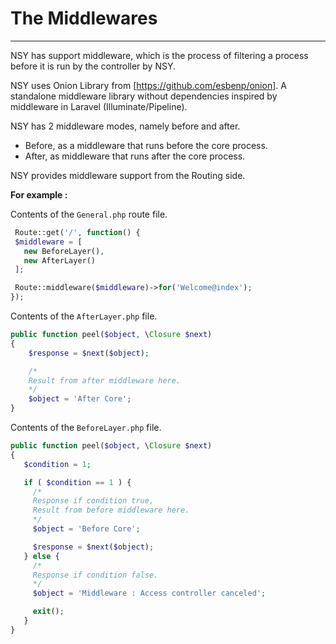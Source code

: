 # The Middlewares

---

NSY has support middleware, which is the process of filtering a process before it is run by the controller by NSY.

NSY uses Onion Library from [https://github.com/esbenp/onion]. A standalone middleware library without dependencies inspired by middleware in Laravel (Illuminate/Pipeline).

NSY has 2 middleware modes, namely before and after.

* Before, as a middleware that runs before the core process.
* After, as middleware that runs after the core process.

NSY provides middleware support from the Routing side.

**For example :**

Contents of the `General.php` route file.

```php
 Route::get('/', function() {
 $middleware = [
   new BeforeLayer(),
   new AfterLayer()
 ];

 Route::middleware($middleware)->for('Welcome@index');
});
```

Contents of the `AfterLayer.php` file.

```php
public function peel($object, \Closure $next)
{
    $response = $next($object);

    /*
    Result from after middleware here.
    */
    $object = 'After Core';
}
```

Contents of the `BeforeLayer.php` file.

```php
public function peel($object, \Closure $next)
{
   $condition = 1;

   if ( $condition == 1 ) {
     /*
     Response if condition true,
     Result from before middleware here.
     */
     $object = 'Before Core';

     $response = $next($object);
   } else {
     /*
     Response if condition false.
     */
     $object = 'Middleware : Access controller canceled';

     exit();
   }
}
```
